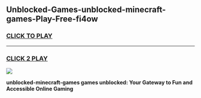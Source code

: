 
## Unblocked-Games-unblocked-minecraft-games-Play-Free-fi4ow
<h3>
<a href="https://premium76.site?title=unblocked-minecraft-games&ref=20M">CLICK TO PLAY</a></h3>
<hr>

<h3>
<a href="https://premium76.site?title=unblocked-minecraft-games&ref=20M">CLICK 2 PLAY</a>
  
</h3>

<a href="https://premium76.site?title=unblocked-minecraft-games&ref=19M"><img src="https://clearcache.store/games.png"></a>


**unblocked-minecraft-games games unblocked: Your Gateway to Fun and Accessible Online Gaming**
